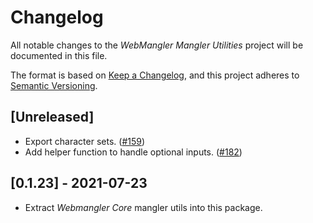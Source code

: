 # Changelog

All notable changes to the _WebMangler Mangler Utilities_ project will be
documented in this file.

The format is based on [Keep a Changelog], and this project adheres to [Semantic
Versioning].

## [Unreleased]

- Export character sets. ([#159])
- Add helper function to handle optional inputs. ([#182])

## [0.1.23] - 2021-07-23

- Extract _Webmangler Core_ mangler utils into this package.

[#159]: https://github.com/ericcornelissen/webmangler/pull/159
[#182]: https://github.com/ericcornelissen/webmangler/pull/182
[keep a changelog]: https://keepachangelog.com/en/1.0.0/ "Keep a CHANGELOG"
[semantic versioning]: https://semver.org/spec/v2.0.0.html "Semantic versioning"
